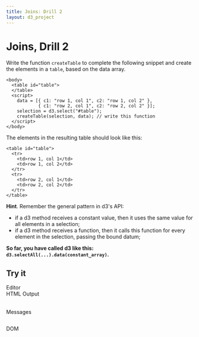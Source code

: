 ```yaml
---
title: Joins: Drill 2
layout: d3_project
---
```


# Joins, Drill 2

Write the function `createTable` to complete the following snippet and
create the elements in a `table`, based on the data array.

    <body>
      <table id="table">
      </table>
      <script>
        data = [{ c1: "row 1, col 1", c2: "row 1, col 2" }, 
                { c1: "row 2, col 1", c2: "row 2, col 2" }];
        selection = d3.select("#table");
        createTable(selection, data); // write this function
      </script>
    </body>

The elements in the resulting table should look like this:

    <table id="table">
	  <tr>
	    <td>row 1, col 1</td>
	    <td>row 1, col 2</td>
	  </tr>
	  <tr>
	    <td>row 2, col 1</td>
	    <td>row 2, col 2</td>
	  </tr>
	</table>

**Hint**. Remember the general pattern in d3's API:

- if a d3 method receives a constant value, then it uses the same value for all
  elements in a selection;
- if a d3 method receives a function, then it calls this function for
  every element in the selection, passing the bound datum;
  
**So far, you have called d3 like this: `d3.selectAll(...).data(constant_array)`.**

## Try it

<div style="clear:both"></div>
<div>
  <div class="half-width-float tall">
    <div>Editor</div>
	<div id="editor"></div>
	<div id="run"></div>
  </div>
  <div class="half-width-float tall">
    <div>HTML Output</div>
	<div id="preview"><table id="table"></table></div>
	<div id="reset"></div>
  </div>
</div>

<div>
  <div class="half-width-float">
    <div>Messages</div>
	<pre id="reports"></pre>
  </div>
  <div class="half-width-float">
    <div>DOM</div>
	<pre id="domText"></pre>
  </div>
</div>

<script src="ace.js"></script>
<script src="drill2-2.js"></script>
